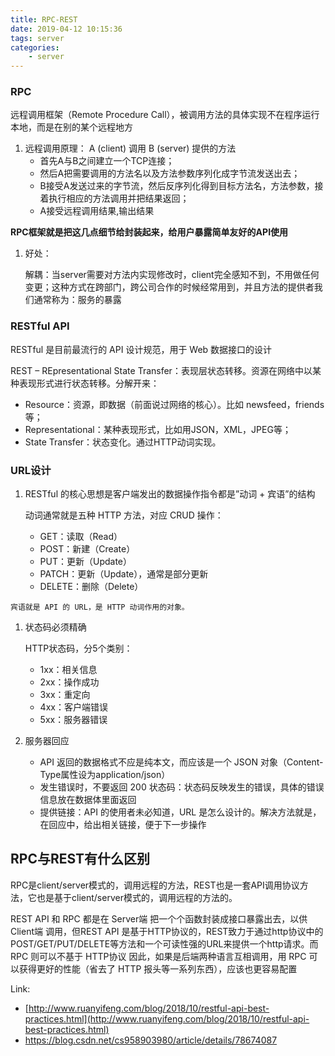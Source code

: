 ```yaml
---
title: RPC-REST
date: 2019-04-12 10:15:36
tags: server
categories:
    - server
---
```


### RPC

远程调用框架（Remote Procedure Call），被调用方法的具体实现不在程序运行本地，而是在别的某个远程地方

1. 远程调用原理： A (client) 调用 B (server) 提供的方法
   - 首先A与B之间建立一个TCP连接；
   - 然后A把需要调用的方法名以及方法参数序列化成字节流发送出去；
   - B接受A发送过来的字节流，然后反序列化得到目标方法名，方法参数，接着执行相应的方法调用并把结果返回；
   - A接受远程调用结果,输出结果

**RPC框架就是把这几点细节给封装起来，给用户暴露简单友好的API使用**

1. 好处：

   解耦：当server需要对方法内实现修改时，client完全感知不到，不用做任何变更；这种方式在跨部门，跨公司合作的时候经常用到，并且方法的提供者我们通常称为：服务的暴露

### RESTful API

 RESTful 是目前最流行的 API 设计规范，用于 Web 数据接口的设计

 REST – REpresentational State Transfer：表现层状态转移。资源在网络中以某种表现形式进行状态转移。分解开来：

- Resource：资源，即数据（前面说过网络的核心）。比如 newsfeed，friends等；
- Representational：某种表现形式，比如用JSON，XML，JPEG等；
- State Transfer：状态变化。通过HTTP动词实现。

### URL设计

1. RESTful 的核心思想是客户端发出的数据操作指令都是”动词 + 宾语”的结构

   动词通常就是五种 HTTP 方法，对应 CRUD 操作：

   - GET：读取（Read）
   - POST：新建（Create）
   - PUT：更新（Update）
   - PATCH：更新（Update），通常是部分更新
   - DELETE：删除（Delete）

```
宾语就是 API 的 URL，是 HTTP 动词作用的对象。
```

1. 状态码必须精确

   HTTP状态码，分5个类别：

   - 1xx：相关信息
   - 2xx：操作成功
   - 3xx：重定向
   - 4xx：客户端错误
   - 5xx：服务器错误

2. 服务器回应

   - API 返回的数据格式不应是纯本文，而应该是一个 JSON 对象（Content-Type属性设为application/json）
   - 发生错误时，不要返回 200 状态码：状态码反映发生的错误，具体的错误信息放在数据体里面返回
   - 提供链接：API 的使用者未必知道，URL 是怎么设计的。解决方法就是，在回应中，给出相关链接，便于下一步操作

## RPC与REST有什么区别

RPC是client/server模式的，调用远程的方法，REST也是一套API调用协议方法，它也是基于client/server模式的，调用远程的方法的。

REST API 和 RPC 都是在 Server端 把一个个函数封装成接口暴露出去，以供 Client端 调用，但REST API 是基于HTTP协议的，REST致力于通过http协议中的POST/GET/PUT/DELETE等方法和一个可读性强的URL来提供一个http请求。而 RPC 则可以不基于 HTTP协议
因此，如果是后端两种语言互相调用，用 RPC 可以获得更好的性能（省去了 HTTP 报头等一系列东西），应该也更容易配置

Link:

- [http://www.ruanyifeng.com/blog/2018/10/restful-api-best-practices.html](http://www.ruanyifeng.com/blog/2018/10/restful-api-best-practices.html)
- https://blog.csdn.net/cs958903980/article/details/78674087